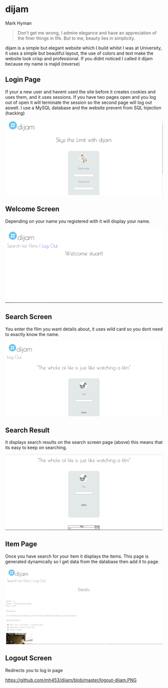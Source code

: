 # dijam
Mark Hyman
> Don't get me wrong, I admire elegance and have an appreciation of the finer things in life. But to me, beauty lies in simplicity. 

dijam is a simple but elegant website which I build whilst I was at University, it uses a simple but beautiful layout, the use of colors and text make the website look crisp and professional. If you didnt noticed I called it dijam because my name is majid (reverse)

## Login Page
If your a new user and havent used the site before it creates cookies and uses them, and it uses sessions. If you have two pages open and you log out of open it will terminate the session so the second page will log out aswell. I use a MySQL database and the website prevent from SQL Injection (hacking)

![Image of Homepage](https://github.com/mh453/dijam/blob/master/homepage-dijam.PNG)

## Welcome Screen
Depending on your name you registered with it will display your name. 

![Image of Welcome Screen](https://github.com/mh453/dijam/blob/master/welcomeScreen-dijam.PNG)

## Search Screen
You enter the film you want details about, it uses wild card so you dont need to exactly know the name. 

![Image of Search Screen](https://github.com/mh453/dijam/blob/master/searchScreen-dijam.PNG)

## Search Result
It displays search results on the search screen page (above) this means that its easy to keep on searching.

![Image of Search Result](https://github.com/mh453/dijam/blob/master/searchScreenResult-dijam.PNG)

## Item Page
Once you have search for your item it displays the items. This page is generated dynamically so I get data from the database then add it to page. 

![Image of Item Page](https://github.com/mh453/dijam/blob/master/itemPage-dijam.PNG)

## Logout Screen
Redirects you to log in page

https://github.com/mh453/dijam/blob/master/logout-dijam.PNG









